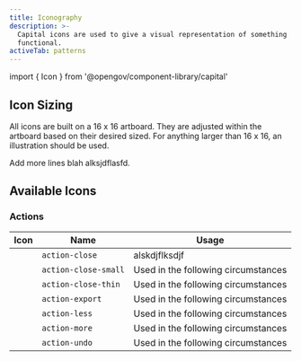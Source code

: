 ```yaml
---
title: Iconography
description: >-
  Capital icons are used to give a visual representation of something
  functional.
activeTab: patterns
---
```


import { Icon } from '@opengov/component-library/capital'

## Icon Sizing

All icons are built on a 16 x 16 artboard. They are adjusted within the artboard based on their desired sized. For anything larger than 16 x 16, an illustration should be used.

Add more lines blah alksjdflasfd.

## Available Icons

### Actions

| Icon    |  Name  |  Usage  |
|---------|--------|---------|
| <Icon icon="action-close" /> | `action-close` | alskdjflksdjf |
| <Icon icon="action-close-small" /> | `action-close-small` | Used in the following circumstances |
| <Icon icon="action-close-thin" /> | `action-close-thin` | Used in the following circumstances |
| <Icon icon="action-export" /> | `action-export` | Used in the following circumstances |
| <Icon icon="action-less" /> | `action-less` | Used in the following circumstances |
| <Icon icon="action-more" /> | `action-more` | Used in the following circumstances |
| <Icon icon="action-undo" /> | `action-undo` | Used in the following circumstances |
